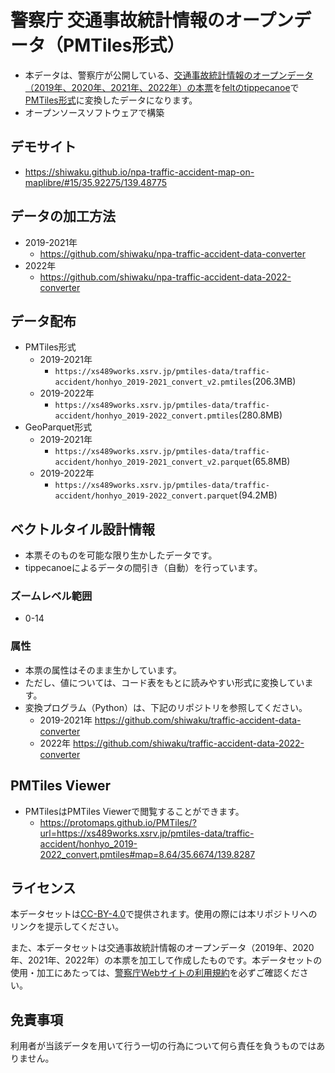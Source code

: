 # 警察庁 交通事故統計情報のオープンデータ（PMTiles形式）
- 本データは、警察庁が公開している、[交通事故統計情報のオープンデータ（2019年、2020年、2021年、2022年）の本票](https://www.npa.go.jp/publications/statistics/koutsuu/opendata/index_opendata.html)を[feltのtippecanoe](https://github.com/felt/tippecanoe)で[PMTiles形式](https://github.com/protomaps/PMTiles)に変換したデータになります。
- オープンソースソフトウェアで構築

## デモサイト
- https://shiwaku.github.io/npa-traffic-accident-map-on-maplibre/#15/35.92275/139.48775

## データの加工方法
- 2019-2021年
  - https://github.com/shiwaku/npa-traffic-accident-data-converter
- 2022年
  - https://github.com/shiwaku/npa-traffic-accident-data-2022-converter

## データ配布
- PMTiles形式
  - 2019-2021年
    - `https://xs489works.xsrv.jp/pmtiles-data/traffic-accident/honhyo_2019-2021_convert_v2.pmtiles`(206.3MB)
  - 2019-2022年
    - `https://xs489works.xsrv.jp/pmtiles-data/traffic-accident/honhyo_2019-2022_convert.pmtiles`(280.8MB)
- GeoParquet形式
  - 2019-2021年
    - `https://xs489works.xsrv.jp/pmtiles-data/traffic-accident/honhyo_2019-2021_convert_v2.parquet`(65.8MB)
  - 2019-2022年
    - `https://xs489works.xsrv.jp/pmtiles-data/traffic-accident/honhyo_2019-2022_convert.parquet`(94.2MB)

## ベクトルタイル設計情報
- 本票そのものを可能な限り生かしたデータです。
- tippecanoeによるデータの間引き（自動）を行っています。

### ズームレベル範囲
- 0-14

### 属性
- 本票の属性はそのまま生かしています。
- ただし、値については、コード表をもとに読みやすい形式に変換しています。
- 変換プログラム（Python）は、下記のリポジトリを参照してください。
  - 2019-2021年 https://github.com/shiwaku/traffic-accident-data-converter
  - 2022年 https://github.com/shiwaku/traffic-accident-data-2022-converter

## PMTiles Viewer
- PMTilesはPMTiles Viewerで閲覧することができます。
  - https://protomaps.github.io/PMTiles/?url=https://xs489works.xsrv.jp/pmtiles-data/traffic-accident/honhyo_2019-2022_convert.pmtiles#map=8.64/35.6674/139.8287

## ライセンス
本データセットは[CC-BY-4.0](https://github.com/shiwaku/npa-traffic-accident-pmtiles/blob/main/LICENSE)で提供されます。使用の際には本リポジトリへのリンクを提示してください。

また、本データセットは交通事故統計情報のオープンデータ（2019年、2020年、2021年、2022年）の本票を加工して作成したものです。本データセットの使用・加工にあたっては、[警察庁Webサイトの利用規約](https://www.npa.go.jp/rules/index.html)を必ずご確認ください。

## 免責事項
利用者が当該データを用いて行う一切の行為について何ら責任を負うものではありません。
